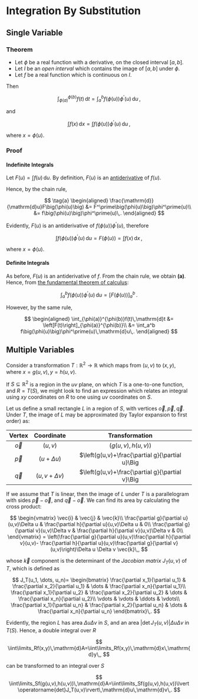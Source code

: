 # Integration By Substitution

## Single Variable

### Theorem

- Let $\phi$ be a real function with a derivative, on the closed interval $[a, b]$.
- Let $I$ be an _open interval_ which contains the image of $[a, b]$ under $\phi$.
- Let $f$ be a real function which is continuous on $I$.

Then

$$
\int_{\phi(a)}^{\phi(b)}f(t)\,\mathrm{d}t = \int_a^b f\big(\phi(u)\big)\phi^\prime(u)\,\mathrm{d}u\,,
$$

and

$$
\int f(x)\,\mathrm{d}x = \int f\big(\phi(u)\big)\phi^\prime(u) \,\mathrm{d}u\,,
$$

where $x = \phi(u)$.

### Proof

#### Indefinite Integrals

Let $F(u) = \int f(u)\,\mathrm{d}u$. By definition, $F(u)$ is an [antiderivative](fundamental-theorem-of-calculus.md#The-Antiderivative) of $f(u)$.

Hence, by the chain rule,

$$
\tag{a}
\begin{aligned}
    \frac{\mathrm{d}}{\mathrm{d}u}F\big(\phi(u)\big) &= F^\prime\big(\phi(u)\big)\phi^\prime(u)\\
                                             &= f\big(\phi(u)\big)\phi^\prime(u)\,.
\end{aligned}
$$

Evidently, $F(u)$ is an antiderivative of $f\big(\phi(u)\big)\phi^\prime(u)$, therefore

$$
    \int f\big(\phi(u)\big)\phi^\prime(u) \,\mathrm{d}u = F\big(\phi(u)\big) = \int f(x)\,\mathrm{d}x\,,
$$

where $x = \phi(u)$.

#### Definite Integrals

As before, $F(u)$ is an antiderivative of $f$. From the chain rule, we obtain **(a)**. Hence, from [the fundamental theorem of calculus](fundamental-theorem-of-calculus.md#Second-Fundamental-Theorem-of-Calculus):

$$
    \int_a^b f\big(\phi(u)\big)\phi^\prime(u)\,\mathrm{d}u = \left[F\big(\phi(u)\big)\right]_a^b\,.
$$

However, by the same rule,

$$
\begin{aligned}
    \int_{\phi(a)}^{\phi(b)}f(t)\,\mathrm{d}t &= \left[F(t)\right]_{\phi(a)}^{\phi(b)}\\
                                              &= \int_a^b f\big(\phi(u)\big)\phi^\prime(u)\,\mathrm{d}u\,.
\end{aligned}
$$

## Multiple Variables

Consider a transformation $T:\mathbb{R}^2\rightarrow\mathbb{R}$ which maps from $(u,v)$ to $(x,y)$, where $x=g(u,v),y=h(u,v)$.

If $S\subseteq \mathbb{R}^2$ is a region in the $uv$ plane, on which $T$ is a one-to-one function, and $R=T(S)$, we might look to find an expression which relates an integral using $xy$ coordinates on $R$ to one using $uv$ coordinates on $S$.

Let us define a small rectangle $L$ in a region of $S$, with vertices $\vec{o},\vec{p},\vec{q}$. Under $T$, the image of $L$ may be approximated (by Taylor expansion to first order) as:

|  Vertex   |    Coordinate    |                  Transformation                  |
| :-------: | :--------------: | :----------------------------------------------: |
| $\vec{o}$ |     $(u,v)$      |            $\big(g(u,v),h(u,v)\big)$             |
| $\vec{p}$ |  $(u+\Delta u)$  | \$\left(g(u,v)+\frac{\partial g}{\partial u}\Big | \_{u,v}\Delta u,h(u,v)+\frac{\partial h}{\partial u}\Big | \_{u,v}\Delta u\right)\$ |
| $\vec{q}$ | $(u,v+\Delta v)$ | \$\left(g(u,v)+\frac{\partial g}{\partial v}\Big | \_{u,v}\Delta v,h(u,v)+\frac{\partial h}{\partial v}\Big | \_{u,v}\Delta v\right)\$ |

If we assume that $T$ is linear, then the image of $L$ under $T$ is a parallelogram with sides $\vec{p}-\vec{o}$, and $\vec{q}-\vec{o}$. We can find its area by calculating the cross product:

$$
\begin{vmatrix}
\vec{i} & \vec{j} & \vec{k}\\
\frac{\partial g}{\partial u}(u,v)\Delta u & \frac{\partial h}{\partial u}(u,v)\Delta u & 0\\
\frac{\partial g}{\partial v}(u,v)\Delta v & \frac{\partial h}{\partial v}(u,v)\Delta v & 0\\
\end{vmatrix} =
\left(\frac{\partial g}{\partial u}(u,v)\frac{\partial h}{\partial v}(u,v)- \frac{\partial h}{\partial u}(u,v)\frac{\partial g}{\partial v}(u,v)\right)\Delta u \Delta v \vec{k}\,,
$$

whose $\vec{k}$ component is the determinant of the _Jacobian matrix_ $J_T(u,v)$ of $T$, which is defined as

$$
J_T(u_1, \dots, u_n)=
\begin{bmatrix}
    \frac{\partial x_1}{\partial u_1} & \frac{\partial x_2}{\partial u_1} & \dots & \frac{\partial x_n}{\partial u_1}\\
    \frac{\partial x_1}{\partial u_2} & \frac{\partial x_2}{\partial u_2} & \dots & \frac{\partial x_n}{\partial u_2}\\
    \vdots & \vdots & \ddots & \vdots\\
\frac{\partial x_1}{\partial u_n} & \frac{\partial x_2}{\partial u_n} & \dots & \frac{\partial x_n}{\partial u_n}
\end{bmatrix}\,.
$$

Evidently, the region $L$ has area $\Delta u \Delta v$ in $S$, and an area $\lvert \operatorname{det}J_T(u,v)\rvert \Delta u\Delta v$ in $T(S)$.
Hence, a double integral over $R$

$$
\iint\limits_Rf(x,y)\,\mathrm{d}A=\iint\limits_Rf(x,y)\,\mathrm{d}x\,\mathrm{d}y\,,
$$

can be transformed to an integral over $S$

$$
\iint\limits_Sf(g(u,v),h(u,v))\,\mathrm{d}A=\iint\limits_Sf(g(u,v),h(u,v))\lvert \operatorname{det}J_T(u,v)\rvert\,\mathrm{d}u\,\mathrm{d}v\,.
$$
